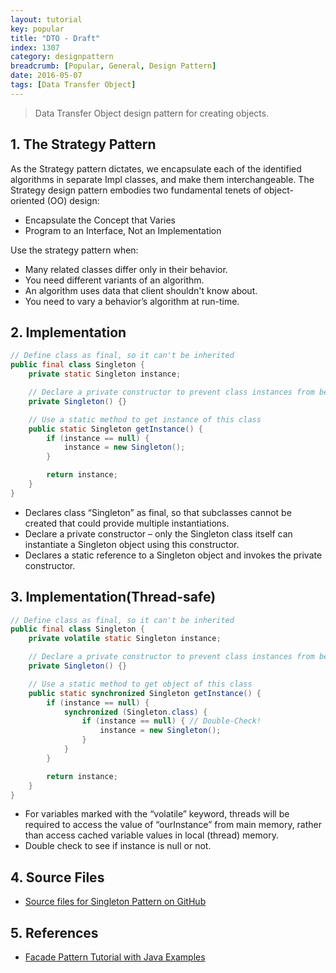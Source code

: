 ```yaml
---
layout: tutorial
key: popular
title: "DTO - Draft"
index: 1307
category: designpattern
breadcrumb: [Popular, General, Design Pattern]
date: 2016-05-07
tags: [Data Transfer Object]
---
```


> Data Transfer Object design pattern for creating objects.

## 1. The Strategy Pattern
As the Strategy pattern dictates, we encapsulate each of the identified algorithms in separate Impl classes, and make them interchangeable. The Strategy design pattern embodies two fundamental tenets of object-oriented (OO) design:
* Encapsulate the Concept that Varies
* Program to an Interface, Not an Implementation

Use the strategy pattern when:
* Many related classes differ only in their behavior.
* You need different variants of an algorithm.
* An algorithm uses data that client shouldn't know about.
* You need to vary a behavior’s algorithm at run-time.

## 2. Implementation
```java
// Define class as final, so it can't be inherited
public final class Singleton {
    private static Singleton instance;

    // Declare a private constructor to prevent class instances from being created in any other places
    private Singleton() {}

    // Use a static method to get instance of this class
    public static Singleton getInstance() {
        if (instance == null) {
            instance = new Singleton();
        }

        return instance;
    }
}
```
* Declares class “Singleton” as final, so that subclasses cannot be created that could provide multiple instantiations.
* Declare a private constructor – only the Singleton class itself can instantiate a Singleton object using this constructor.
* Declares a static reference to a Singleton object and invokes the private constructor.

## 3. Implementation(Thread-safe)
```java
// Define class as final, so it can't be inherited
public final class Singleton {
    private volatile static Singleton instance;

    // Declare a private constructor to prevent class instances from being created in any other places
    private Singleton() {}

    // Use a static method to get object of this class
    public static synchronized Singleton getInstance() {
        if (instance == null) {
            synchronized (Singleton.class) {
                if (instance == null) { // Double-Check!
                    instance = new Singleton();
                }
            }
        }

        return instance;
    }
}
```
* For variables marked with the “volatile” keyword, threads will be required to access the value of “ourInstance” from main memory, rather than access cached variable values in local (thread) memory.
* Double check to see if instance is null or not.

## 4. Source Files
* [Source files for Singleton Pattern on GitHub](https://github.com/jojozhuang/design-patterns-java/tree/master/design-pattern-singleton)

## 5. References
* [Facade Pattern Tutorial with Java Examples](https://dzone.com/articles/design-patterns-uncovered-1)
